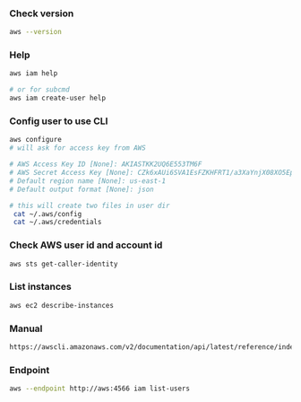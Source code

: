 ### Check version

```bash
aws --version
```

### Help

```bash
aws iam help

# or for subcmd
aws iam create-user help
```

### Config user to use CLI

```bash
aws configure
# will ask for access key from AWS

# AWS Access Key ID [None]: AKIASTKK2UQ6E553TM6F
# AWS Secret Access Key [None]: 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
# Default region name [None]: us-east-1
# Default output format [None]: json

# this will create two files in user dir
 cat ~/.aws/config
 cat ~/.aws/credentials
```

### Check AWS user id and account id

```bash
aws sts get-caller-identity
```

### List instances

```bash
aws ec2 describe-instances
```

### Manual

```bash
https://awscli.amazonaws.com/v2/documentation/api/latest/reference/index.html
```

### Endpoint

```bash
aws --endpoint http://aws:4566 iam list-users
```

